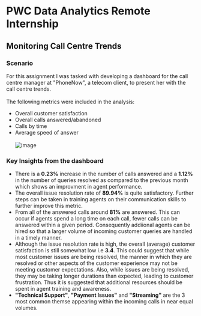 # PWC Data Analytics Remote Internship
## Monitoring Call Centre Trends
### Scenario
For this assignment I was tasked with developing a dashboard for the call centre manager at "PhoneNow", a telecom client, to present her with the call centre trends.<br> <br>
The following metrics were included in the analysis: <br>
* Overall customer satisfaction <br>
* Overall calls answered/abandoned <br>
* Calls by time <br>
* Average speed of answer <br> <br>
![image](https://github.com/user-attachments/assets/9354c21f-3793-4c52-85cb-f5031deb993d)

### Key Insights from the dashboard
* There is a **0.23%** increase in the number of calls answered and a **1.12%** in the number of queries resolved as compared to the previous month which shows an improvment in agent performance.
* The overall issue resolution rate of **89.94%** is quite satisfactory. Further steps can be taken in training agents on their communication skills to further improve this metric.
* From all of the answered calls around **81%** are answered. This can occur if agents spend a long time on each call, fewer calls can be answered within a given period. Consequently addiional agents can be hired so that a larger volume of incoming customer queries are handled in a timely manner.
* Although the issue resolution rate is high, the overall (average) customer satisfaction is still somewhat low i.e **3.4**. This could suggest that while most customer issues are being resolved, the manner in which they are resolved or other aspects of the customer experience may not be meeting customer expectations. Also, while issues are being resolved, they may be taking longer durations than expected, leading to customer frustration. Thus it is suggested that additional resources should be spent in agent training and awareness.
* **"Technical Support"**, **"Payment Issues"** and **"Streaming"** are the 3 most common themse appearing within the incoming calls in near equal volumes.
